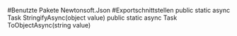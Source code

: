 #Benutzte Pakete
Newtonsoft.Json
#Exportschnittstellen
public static async Task<string> StringifyAsync(object value)
public static async Task<T> ToObjectAsync<T>(string value)
